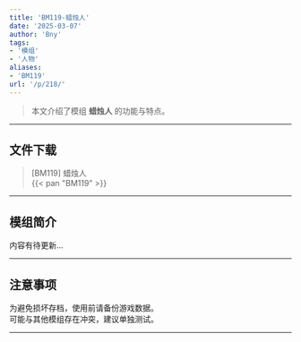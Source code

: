 ```yaml
---
title: 'BM119-蜡烛人'
date: '2025-03-07'
author: 'Bny'
tags:
- '模组'
- '人物'
aliases:
- 'BM119'
url: '/p/218/'
---
```


> 本文介绍了模组 **蜡烛人** 的功能与特点。

---

## 文件下载

> [BM119] 蜡烛人  
{{< pan "BM119" >}}  

---

## 模组简介

>  
内容有待更新...  

---

## 注意事项

>  
为避免损坏存档，使用前请备份游戏数据。  
可能与其他模组存在冲突，建议单独测试。  

---


